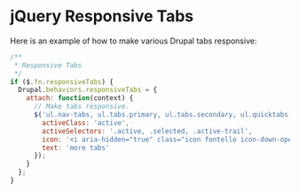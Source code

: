jQuery Responsive Tabs
======================

Here is an example of how to make various Drupal tabs responsive:
```js
/**
 * Responsive Tabs
 */
if ($.fn.responsiveTabs) {
  Drupal.behaviors.responsiveTabs = {
    attach: function(context) {
      // Make tabs responsive.
      $('ul.nav-tabs, ul.tabs.primary, ul.tabs.secondary, ul.quicktabs-tabs, ul.horizontal-tabs-list', context).responsiveTabs({
        activeClass: 'active',
        activeSelectors: '.active, .selected, .active-trail',
        icon: '<i aria-hidden="true" class="icon fontello icon-down-open"></i>',
        text: 'more tabs'
      });
    }
  };
}
```
